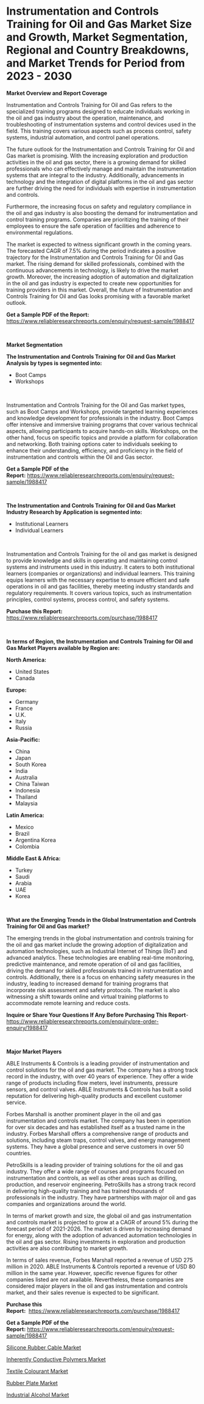 <p><h1>Instrumentation and Controls Training for Oil and Gas Market Size and Growth, Market Segmentation, Regional and Country Breakdowns, and Market Trends for Period from 2023 -  2030</h1></p><p><strong>Market Overview and Report Coverage</strong></p>
<p><p>Instrumentation and Controls Training for Oil and Gas refers to the specialized training programs designed to educate individuals working in the oil and gas industry about the operation, maintenance, and troubleshooting of instrumentation systems and control devices used in the field. This training covers various aspects such as process control, safety systems, industrial automation, and control panel operations.</p><p>The future outlook for the Instrumentation and Controls Training for Oil and Gas market is promising. With the increasing exploration and production activities in the oil and gas sector, there is a growing demand for skilled professionals who can effectively manage and maintain the instrumentation systems that are integral to the industry. Additionally, advancements in technology and the integration of digital platforms in the oil and gas sector are further driving the need for individuals with expertise in instrumentation and controls.</p><p>Furthermore, the increasing focus on safety and regulatory compliance in the oil and gas industry is also boosting the demand for instrumentation and control training programs. Companies are prioritizing the training of their employees to ensure the safe operation of facilities and adherence to environmental regulations.</p><p>The market is expected to witness significant growth in the coming years. The forecasted CAGR of 7.5% during the period indicates a positive trajectory for the Instrumentation and Controls Training for Oil and Gas market. The rising demand for skilled professionals, combined with the continuous advancements in technology, is likely to drive the market growth. Moreover, the increasing adoption of automation and digitalization in the oil and gas industry is expected to create new opportunities for training providers in this market. Overall, the future of Instrumentation and Controls Training for Oil and Gas looks promising with a favorable market outlook.</p></p>
<p><strong>Get a Sample PDF of the Report:</strong> <a href="https://www.reliableresearchreports.com/enquiry/request-sample/1988417">https://www.reliableresearchreports.com/enquiry/request-sample/1988417</a></p>
<p>&nbsp;</p>
<p><strong>Market Segmentation</strong></p>
<p><strong>The Instrumentation and Controls Training for Oil and Gas Market Analysis by types is segmented into:</strong></p>
<p><ul><li>Boot Camps</li><li>Workshops</li></ul></p>
<p>&nbsp;</p>
<p><p>Instrumentation and Controls Training for the Oil and Gas market types, such as Boot Camps and Workshops, provide targeted learning experiences and knowledge development for professionals in the industry. Boot Camps offer intensive and immersive training programs that cover various technical aspects, allowing participants to acquire hands-on skills. Workshops, on the other hand, focus on specific topics and provide a platform for collaboration and networking. Both training options cater to individuals seeking to enhance their understanding, efficiency, and proficiency in the field of instrumentation and controls within the Oil and Gas sector.</p></p>
<p><strong>Get a Sample PDF of the Report:</strong>&nbsp;<a href="https://www.reliableresearchreports.com/enquiry/request-sample/1988417">https://www.reliableresearchreports.com/enquiry/request-sample/1988417</a></p>
<p>&nbsp;</p>
<p><strong>The Instrumentation and Controls Training for Oil and Gas Market Industry Research by Application is segmented into:</strong></p>
<p><ul><li>Institutional Learners</li><li>Individual Learners</li></ul></p>
<p>&nbsp;</p>
<p><p>Instrumentation and Controls Training for the oil and gas market is designed to provide knowledge and skills in operating and maintaining control systems and instruments used in this industry. It caters to both institutional learners (companies or organizations) and individual learners. This training equips learners with the necessary expertise to ensure efficient and safe operations in oil and gas facilities, thereby meeting industry standards and regulatory requirements. It covers various topics, such as instrumentation principles, control systems, process control, and safety systems.</p></p>
<p><strong>Purchase this Report:</strong>&nbsp; <a href="https://www.reliableresearchreports.com/purchase/1988417">https://www.reliableresearchreports.com/purchase/1988417</a></p>
<p>&nbsp;</p>
<p><strong>In terms of Region, the Instrumentation and Controls Training for Oil and Gas Market Players available by Region are:</strong></p>
<p>
    <p> <strong> North America: </strong>
        <ul>
            <li>United States</li>
            <li>Canada</li>
        </ul>
        </p> 
    <p> <strong> Europe: </strong>
        <ul>
            <li>Germany</li>
            <li>France</li>
            <li>U.K.</li>
            <li>Italy</li>
            <li>Russia</li>
        </ul>
        </p> 
    <p> <strong> Asia-Pacific: </strong>
        <ul>
            <li>China</li>
            <li>Japan</li>
            <li>South Korea</li>
            <li>India</li>
            <li>Australia</li>
            <li>China Taiwan</li>
            <li>Indonesia</li>
            <li>Thailand</li>
            <li>Malaysia</li>
        </ul>
        </p> 
    <p> <strong> Latin America: </strong>
        <ul>
            <li>Mexico</li>
            <li>Brazil</li>
            <li>Argentina Korea</li>
            <li>Colombia</li>
        </ul>
        </p> 
    <p> <strong> Middle East & Africa: </strong>
        <ul>
            <li>Turkey</li>
            <li>Saudi</li>
            <li>Arabia</li>
            <li>UAE</li>
            <li>Korea</li>
        </ul>
    </p>
    </p>
<p>&nbsp;</p>
<p><strong>What are the Emerging Trends in the Global Instrumentation and Controls Training for Oil and Gas market?</strong></p>
<p><p>The emerging trends in the global instrumentation and controls training for the oil and gas market include the growing adoption of digitalization and automation technologies, such as Industrial Internet of Things (IIoT) and advanced analytics. These technologies are enabling real-time monitoring, predictive maintenance, and remote operation of oil and gas facilities, driving the demand for skilled professionals trained in instrumentation and controls. Additionally, there is a focus on enhancing safety measures in the industry, leading to increased demand for training programs that incorporate risk assessment and safety protocols. The market is also witnessing a shift towards online and virtual training platforms to accommodate remote learning and reduce costs.</p></p>
<p><strong>Inquire or Share Your Questions If Any Before Purchasing This Report</strong>- <a href="https://www.reliableresearchreports.com/enquiry/pre-order-enquiry/1988417">https://www.reliableresearchreports.com/enquiry/pre-order-enquiry/1988417</a></p>
<p>&nbsp;</p>
<p><strong>Major Market Players</strong></p>
<p><p>ABLE Instruments & Controls is a leading provider of instrumentation and control solutions for the oil and gas market. The company has a strong track record in the industry, with over 40 years of experience. They offer a wide range of products including flow meters, level instruments, pressure sensors, and control valves. ABLE Instruments & Controls has built a solid reputation for delivering high-quality products and excellent customer service.</p><p>Forbes Marshall is another prominent player in the oil and gas instrumentation and controls market. The company has been in operation for over six decades and has established itself as a trusted name in the industry. Forbes Marshall offers a comprehensive range of products and solutions, including steam traps, control valves, and energy management systems. They have a global presence and serve customers in over 50 countries.</p><p>PetroSkills is a leading provider of training solutions for the oil and gas industry. They offer a wide range of courses and programs focused on instrumentation and controls, as well as other areas such as drilling, production, and reservoir engineering. PetroSkills has a strong track record in delivering high-quality training and has trained thousands of professionals in the industry. They have partnerships with major oil and gas companies and organizations around the world.</p><p>In terms of market growth and size, the global oil and gas instrumentation and controls market is projected to grow at a CAGR of around 5% during the forecast period of 2021-2026. The market is driven by increasing demand for energy, along with the adoption of advanced automation technologies in the oil and gas sector. Rising investments in exploration and production activities are also contributing to market growth.</p><p>In terms of sales revenue, Forbes Marshall reported a revenue of USD 275 million in 2020. ABLE Instruments & Controls reported a revenue of USD 80 million in the same year. However, specific revenue figures for other companies listed are not available. Nevertheless, these companies are considered major players in the oil and gas instrumentation and controls market, and their sales revenue is expected to be significant.</p></p>
<p><strong>Purchase this Report:</strong>&nbsp;&nbsp;<a href="https://www.reliableresearchreports.com/purchase/1988417">https://www.reliableresearchreports.com/purchase/1988417</a></p>
<p></p>
<p><strong>Get a Sample PDF of the Report:</strong>&nbsp;<a href="https://www.reliableresearchreports.com/enquiry/request-sample/1988417">https://www.reliableresearchreports.com/enquiry/request-sample/1988417</a></p>
<p><p><a href="https://medium.com/@react.shoe.mask/decoding-silicone-rubber-cable-market-metrics-market-share-trends-and-growth-patterns-ac879bdc1eda">Silicone Rubber Cable Market</a></p><p><a href="https://medium.com/@klrahulrp23/inherently-conductive-polymers-market-analysis-and-sze-forecasted-for-period-from-2023-to-2030-d04b6391163f">Inherently Conductive Polymers Market</a></p><p><a href="https://medium.com/@ishankishanrp23/textile-colourant-market-size-reveals-the-best-marketing-channels-in-global-industry-56b3de9ac732">Textile Colourant Market</a></p><p><a href="https://medium.com/@nayanmongiarp23/rubber-plate-market-comprehensive-assessment-by-type-application-and-geography-232fc5d28d12">Rubber Plate Market</a></p><p><a href="https://medium.com/@suryayadavrp23/industrial-alcohol-market-size-cagr-trends-2024-2030-8c3b40421d88">Industrial Alcohol Market</a></p></p>